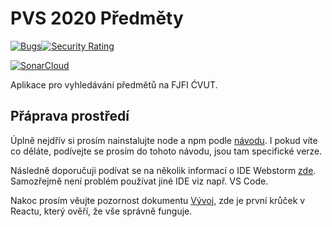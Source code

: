 # PVS 2020 Předměty

[![Bugs](https://sonarcloud.io/api/project_badges/measure?project=jandoubek_pvs-2020-lectures&metric=bugs)](https://sonarcloud.io/dashboard?id=jandoubek_pvs-2020-lectures)[![Security Rating](https://sonarcloud.io/api/project_badges/measure?project=jandoubek_pvs-2020-lectures&metric=security_rating)](https://sonarcloud.io/dashboard?id=jandoubek_pvs-2020-lectures)

[![SonarCloud](https://sonarcloud.io/images/project_badges/sonarcloud-white.svg)](https://sonarcloud.io/dashboard?id=jandoubek_pvs-2020-lectures)

Aplikace pro vyhledávání předmětů na FJFI ĆVUT.

## Přáprava prostředí

Úplně nejdřív si prosím nainstalujte node a npm podle [návodu](docs/install_node.md).
I pokud víte co děláte, podívejte se prosím do tohoto návodu, jsou tam specifické verze.
 
Následně doporučuji podívat se na několik informací o IDE Webstorm [zde](docs/webstorm.md).
Samozřejmě není problém používat jiné IDE viz např. VS Code.

Nakoc prosím věujte pozornost dokumentu [Vývoj](docs/react.md), zde je první
krůček v Reactu, který ověří, že vše správně funguje.


